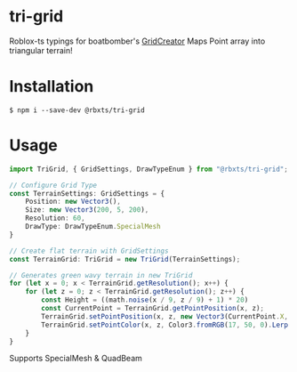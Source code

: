 # tri-grid
Roblox-ts typings for boatbomber's [GridCreator](https://devforum.roblox.com/t/gridcreator-draw-grids-with-whatever-tradeoff-you-prefer/698328)
Maps Point array into triangular terrain!

# Installation
```
$ npm i --save-dev @rbxts/tri-grid
```

# Usage
```ts
import TriGrid, { GridSettings, DrawTypeEnum } from "@rbxts/tri-grid";

// Configure Grid Type
const TerrainSettings: GridSettings = {
    Position: new Vector3(),
    Size: new Vector3(200, 5, 200),
    Resolution: 60,
    DrawType: DrawTypeEnum.SpecialMesh
}

// Create flat terrain with GridSettings
const TerrainGrid: TriGrid = new TriGrid(TerrainSettings);

// Generates green wavy terrain in new TriGrid
for (let x = 0; x < TerrainGrid.getResolution(); x++) {
    for (let z = 0; z < TerrainGrid.getResolution(); z++) {
        const Height = ((math.noise(x / 9, z / 9) + 1) * 20)
        const CurrentPoint = TerrainGrid.getPointPosition(x, z);
        TerrainGrid.setPointPosition(x, z, new Vector3(CurrentPoint.X, Height, CurrentPoint.Z));
        TerrainGrid.setPointColor(x, z, Color3.fromRGB(17, 50, 0).Lerp(Color3.fromRGB(65, 90, 52), Height / 10));
    }
}

```
Supports SpecialMesh & QuadBeam
